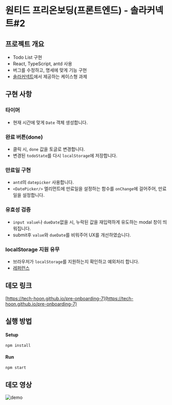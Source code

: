# 원티드 프리온보딩(프론트엔드) - 솔라커넥트#2

## 프로젝트 개요

- Todo List 구현
- React, TypeScript, antd 사용
- 버그를 수정하고, 명세에 맞게 기능 구현
- [솔라커넥트](https://www.solarconnect.kr/)에서 제공하는 케이스형 과제

## 구현 사항

### 타이머

- 현재 시간에 맞게 `Date` 객체 생성합니다.

### 완료 버튼(done)

- 클릭 시, `done` 값을 토글로 변경합니다.
- 변경된 `todoState`를 다시 `localStorage`에 저장합니다.

### 만료일 구현

- `antd`의 `datepicker` 사용합니다.
- `<DatePicker/>` 엘리먼트에 만료일을 설정하는 함수를 `onChange`에 걸어주어, 만료일을 설정합니다.

### 유효성 검증

- `input value`나 `dueDate`없을 시, 누락된 값을 재입력하게 유도하는 modal 창이 띄워집니다.
- submit후 `value`와 `dueDate`를 비워주어 UX를 개선하였습니다.

### localStorage 지원 유무

- 브라우저가 `localStorage`를 지원하는지 확인하고 예외처리 합니다.
- [레퍼런스](https://developer.mozilla.org/ko/docs/Web/API/Web_Storage_API/Using_the_Web_Storage_API)

## 데모 링크

[https://tech-hoon.github.io/pre-onboarding-7](https://tech-hoon.github.io/pre-onboarding-7)

## 실행 방법

#### Setup

`npm install`

#### Run

`npm start`

## 데모 영상

![demo](https://user-images.githubusercontent.com/19265753/130488194-20427391-e74e-41eb-a09c-30b362ddeb90.gif)
